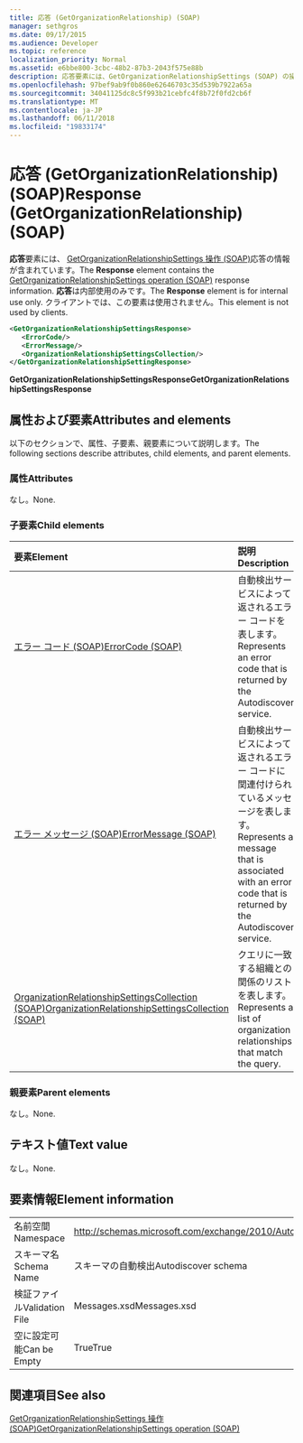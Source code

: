 ```yaml
---
title: 応答 (GetOrganizationRelationship) (SOAP)
manager: sethgros
ms.date: 09/17/2015
ms.audience: Developer
ms.topic: reference
localization_priority: Normal
ms.assetid: e6bbe800-3cbc-48b2-87b3-2043f575e88b
description: 応答要素には、GetOrganizationRelationshipSettings (SOAP) の操作の応答の情報が含まれています。 応答は内部使用のみです。 クライアントでは、この要素は使用されません。
ms.openlocfilehash: 97bef9ab9f0b860e62646703c35d539b7922a65a
ms.sourcegitcommit: 34041125dc8c5f993b21cebfc4f8b72f0fd2cb6f
ms.translationtype: MT
ms.contentlocale: ja-JP
ms.lasthandoff: 06/11/2018
ms.locfileid: "19833174"
---
```

# <a name="response-getorganizationrelationship-soap"></a><span data-ttu-id="437e8-105">応答 (GetOrganizationRelationship) (SOAP)</span><span class="sxs-lookup"><span data-stu-id="437e8-105">Response (GetOrganizationRelationship) (SOAP)</span></span>

<span data-ttu-id="437e8-106">**応答**要素には、 [GetOrganizationRelationshipSettings 操作 (SOAP)](getorganizationrelationshipsettings-operation-soap.md)応答の情報が含まれています。</span><span class="sxs-lookup"><span data-stu-id="437e8-106">The **Response** element contains the [GetOrganizationRelationshipSettings operation (SOAP)](getorganizationrelationshipsettings-operation-soap.md) response information.</span></span> <span data-ttu-id="437e8-107">**応答**は内部使用のみです。</span><span class="sxs-lookup"><span data-stu-id="437e8-107">The **Response** element is for internal use only.</span></span> <span data-ttu-id="437e8-108">クライアントでは、この要素は使用されません。</span><span class="sxs-lookup"><span data-stu-id="437e8-108">This element is not used by clients.</span></span> 
  
```XML
<GetOrganizationRelationshipSettingsResponse>
   <ErrorCode/>
   <ErrorMessage/>
   <OrganizationRelationshipSettingsCollection/>
</GetOrganizationRelationshipSettingResponse>
```

 <span data-ttu-id="437e8-109">**GetOrganizationRelationshipSettingsResponse**</span><span class="sxs-lookup"><span data-stu-id="437e8-109">**GetOrganizationRelationshipSettingsResponse**</span></span>
## <a name="attributes-and-elements"></a><span data-ttu-id="437e8-110">属性および要素</span><span class="sxs-lookup"><span data-stu-id="437e8-110">Attributes and elements</span></span>

<span data-ttu-id="437e8-111">以下のセクションで、属性、子要素、親要素について説明します。</span><span class="sxs-lookup"><span data-stu-id="437e8-111">The following sections describe attributes, child elements, and parent elements.</span></span>
  
### <a name="attributes"></a><span data-ttu-id="437e8-112">属性</span><span class="sxs-lookup"><span data-stu-id="437e8-112">Attributes</span></span>

<span data-ttu-id="437e8-113">なし。</span><span class="sxs-lookup"><span data-stu-id="437e8-113">None.</span></span>
  
### <a name="child-elements"></a><span data-ttu-id="437e8-114">子要素</span><span class="sxs-lookup"><span data-stu-id="437e8-114">Child elements</span></span>

|<span data-ttu-id="437e8-115">**要素**</span><span class="sxs-lookup"><span data-stu-id="437e8-115">**Element**</span></span>|<span data-ttu-id="437e8-116">**説明**</span><span class="sxs-lookup"><span data-stu-id="437e8-116">**Description**</span></span>|
|:-----|:-----|
|[<span data-ttu-id="437e8-117">エラー コード (SOAP)</span><span class="sxs-lookup"><span data-stu-id="437e8-117">ErrorCode (SOAP)</span></span>](errorcode-soap.md) <br/> |<span data-ttu-id="437e8-118">自動検出サービスによって返されるエラー コードを表します。</span><span class="sxs-lookup"><span data-stu-id="437e8-118">Represents an error code that is returned by the Autodiscover service.</span></span>  <br/> |
|[<span data-ttu-id="437e8-119">エラー メッセージ (SOAP)</span><span class="sxs-lookup"><span data-stu-id="437e8-119">ErrorMessage (SOAP)</span></span>](errormessage-soap.md) <br/> |<span data-ttu-id="437e8-120">自動検出サービスによって返されるエラー コードに関連付けられているメッセージを表します。</span><span class="sxs-lookup"><span data-stu-id="437e8-120">Represents a message that is associated with an error code that is returned by the Autodiscover service.</span></span>  <br/> |
|[<span data-ttu-id="437e8-121">OrganizationRelationshipSettingsCollection (SOAP)</span><span class="sxs-lookup"><span data-stu-id="437e8-121">OrganizationRelationshipSettingsCollection (SOAP)</span></span>](organizationrelationshipsettingscollection-soap.md) <br/> |<span data-ttu-id="437e8-122">クエリに一致する組織との関係のリストを表します。</span><span class="sxs-lookup"><span data-stu-id="437e8-122">Represents a list of organization relationships that match the query.</span></span>  <br/> |
   
### <a name="parent-elements"></a><span data-ttu-id="437e8-123">親要素</span><span class="sxs-lookup"><span data-stu-id="437e8-123">Parent elements</span></span>

<span data-ttu-id="437e8-124">なし。</span><span class="sxs-lookup"><span data-stu-id="437e8-124">None.</span></span>
  
## <a name="text-value"></a><span data-ttu-id="437e8-125">テキスト値</span><span class="sxs-lookup"><span data-stu-id="437e8-125">Text value</span></span>

<span data-ttu-id="437e8-126">なし。</span><span class="sxs-lookup"><span data-stu-id="437e8-126">None.</span></span>
  
## <a name="element-information"></a><span data-ttu-id="437e8-127">要素情報</span><span class="sxs-lookup"><span data-stu-id="437e8-127">Element information</span></span>

|||
|:-----|:-----|
|<span data-ttu-id="437e8-128">名前空間</span><span class="sxs-lookup"><span data-stu-id="437e8-128">Namespace</span></span>  <br/> |http://schemas.microsoft.com/exchange/2010/Autodiscover  <br/> |
|<span data-ttu-id="437e8-129">スキーマ名</span><span class="sxs-lookup"><span data-stu-id="437e8-129">Schema Name</span></span>  <br/> |<span data-ttu-id="437e8-130">スキーマの自動検出</span><span class="sxs-lookup"><span data-stu-id="437e8-130">Autodiscover schema</span></span>  <br/> |
|<span data-ttu-id="437e8-131">検証ファイル</span><span class="sxs-lookup"><span data-stu-id="437e8-131">Validation File</span></span>  <br/> |<span data-ttu-id="437e8-132">Messages.xsd</span><span class="sxs-lookup"><span data-stu-id="437e8-132">Messages.xsd</span></span>  <br/> |
|<span data-ttu-id="437e8-133">空に設定可能</span><span class="sxs-lookup"><span data-stu-id="437e8-133">Can be Empty</span></span>  <br/> |<span data-ttu-id="437e8-134">True</span><span class="sxs-lookup"><span data-stu-id="437e8-134">True</span></span>  <br/> |
   
## <a name="see-also"></a><span data-ttu-id="437e8-135">関連項目</span><span class="sxs-lookup"><span data-stu-id="437e8-135">See also</span></span>



[<span data-ttu-id="437e8-136">GetOrganizationRelationshipSettings 操作 (SOAP)</span><span class="sxs-lookup"><span data-stu-id="437e8-136">GetOrganizationRelationshipSettings operation (SOAP)</span></span>](getorganizationrelationshipsettings-operation-soap.md)

